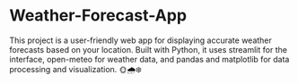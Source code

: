 # Weather-Forecast-App
This project is a user-friendly web app for displaying accurate weather forecasts based on your location. Built with Python, it uses streamlit for the interface, open-meteo for weather data, and pandas and matplotlib for data processing and visualization. 🌞🌧️❄️
